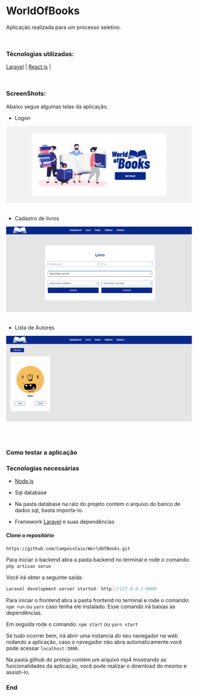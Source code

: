 # WorldOfBooks
Aplicação realizada para um processo seletivo.

<br>

### Técnologias utilizadas:
[Laravel](https://laravel.com/) |
[React.js](https://pt-br.reactjs.org/) |


<br>

### ScreenShots:
Abaixo segue algumas telas da aplicação.

- Logon

![](https://github.com/CampossCaio/WorldOfBooks/blob/master/github/logon.png) ![]() 

- Cadastro de livros

![](https://github.com/CampossCaio/WorldOfBooks/blob/master/github/cadastro.png) ![]() 

- Lista de Autores

![](https://github.com/CampossCaio/WorldOfBooks/blob/master/github/Autores.png) ![]() 

<br>

### Como testar a aplicação
### Tecnologias necessárias
- [Node.js](https://nodejs.org/en/) 
- Sql database

- Na pasta database na raíz do projeto contém o arquivo do banco de dados sql, basta importa-lo.
- Framework [Laravel](https://laravel.com/)  e suas dependências
#### Clone o repositório
`https://github.com/CampossCaio/WorldOfBooks.git`

Para iniciar o backend abra a pasta backend no terminal e rode o comando: `php artisan serve` 

Você irá obter a seguinte saída:
```javascript
Laravel development server started: http://127.0.0.1:8000
```

Para iniciar o frontend abra a pasta frontend no terminal e rode o comando: `npm run` ou `yarn` caso tenha ele instalado. Esse comando irá baixas as dependências.

Em seguida rode o comando: `npm start` ou `yarn start`

Se tudo ocorrer bem, irá abrir uma instancia do seu navegador na web rodando a aplicação, caso o navegador não abra automaticamente você pode acessar `localhost:3000`.

Na pasta github do protejo contém um arquivo mp4 mostrando as funcionalidades da aplicação, você pode realizar o download do mesmo e assisti-lo.


### End
